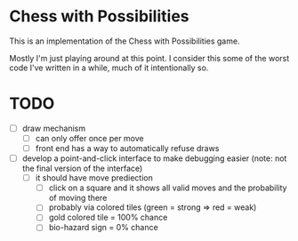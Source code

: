 Chess with Possibilities
==

This is an implementation of the Chess with Possibilities game.

Mostly I'm just playing around at this point. I consider this some of the worst code I've written in a while, much of it intentionally so.

TODO
==
  - [ ] draw mechanism
    - [ ] can only offer once per move
    - [ ] front end has a way to automatically refuse draws
  - [ ] develop a point-and-click interface to make debugging easier (note: not the final version of the interface)
    - [ ] it should have move prediection
      - [ ] click on a square and it shows all valid moves and the probability of moving there
      - [ ] probably via colored tiles (green = strong => red = weak)
      - [ ] gold colored tile = 100% chance
      - [ ] bio-hazard sign = 0% chance